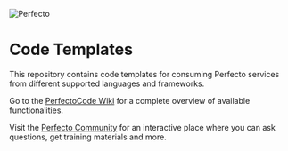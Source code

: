 ![Perfecto](http://www.perfectomobile.com/sites/all/themes/perfecto/img/logo.png)

# Code Templates
This repository contains code templates for consuming Perfecto services from different supported languages and frameworks.

Go to the [PerfectoCode Wiki](https://github.com/PerfectoCode/Samples/wiki) for a complete overview of available functionalities.

Visit the [Perfecto Community](https://community.perfectomobile.com/) for an interactive place where you can ask questions, get training materials and more.
